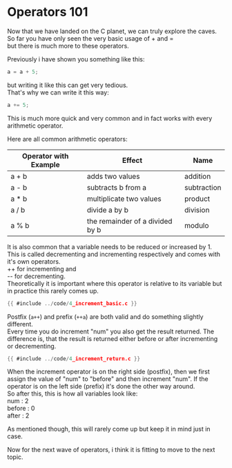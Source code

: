 # Operators 101

Now that we have landed on the C planet, we can truly explore the caves.  
So far you have only seen the very basic usage of + and =  
but there is much more to these operators.  
  
Previously i have shown you something like this:  

```c
a = a + 5;
```

but writing it like this can get very tedious.  
That's why we can write it this way:  

```c
a += 5;
```

This is much more quick and very common and in fact works with every arithmetic
operator.  
  
Here are all common arithmetic operators:  

| Operator with Example | Effect                          | Name        |
|-----------------------|---------------------------------|-------------|
| a + b                 | adds two values                 | addition    |
| a - b                 | subtracts b from a              | subtraction |
| a * b                 | multiplicate two values         | product     |
| a / b                 | divide a by b                   | division    |
| a % b                 | the remainder of a divided by b | modulo      |

It is also common that a variable needs to be reduced or increased by 1.  
This is called decrementing and incrementing respectively and comes with it's
own operators.  
++ for incrementing and  
-- for decrementing.  
Theoretically it is important where this operator is relative to its variable
but in practice this rarely comes up.  

```c
{{ #include ../code/4_increment_basic.c }}
```

Postfix (`a++`) and prefix (`++a`) are both valid and do something slightly
different.  
Every time you do increment "num" you also get the result returned. The
difference is, that the result is returned either before or after incrementing
or decrementing.  

```c
{{ #include ../code/4_increment_return.c }}
```

When the increment operator is on the right side (postfix), then we first
assign the value of "num" to "before" and then increment "num". If the operator
is on the left side (prefix) it's done the other way around.  
So after this, this is how all variables look like:  
num : 2  
before : 0  
after : 2  
  
As mentioned though, this will rarely come up but keep it in mind just in
case.  
  
Now for the next wave of operators, i think it is fitting to move to the next
topic.  

